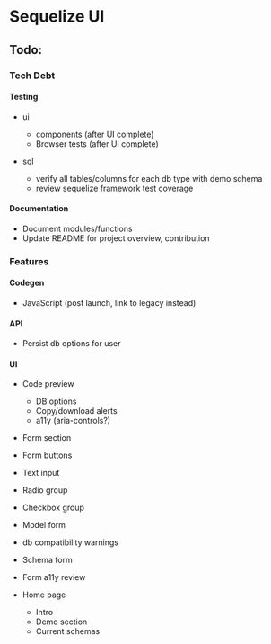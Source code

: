 # Sequelize UI

## Todo:

### Tech Debt

#### Testing

- ui

  - components (after UI complete)
  - Browser tests (after UI complete)

- sql
  - verify all tables/columns for each db type with demo schema
  - review sequelize framework test coverage

#### Documentation

- Document modules/functions
- Update README for project overview, contribution

### Features

#### Codegen

- JavaScript (post launch, link to legacy instead)

#### API

- Persist db options for user

#### UI

- Code preview

  - DB options
  - Copy/download alerts
  - a11y (aria-controls?)

- Form section
- Form buttons
- Text input
- Radio group
- Checkbox group
- Model form
- db compatibility warnings
- Schema form
- Form a11y review
- Home page
  - Intro
  - Demo section
  - Current schemas
